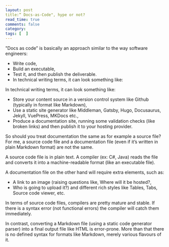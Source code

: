 ```yaml
---
layout: post
title:“ Docs-as-Code", hype or not? 
read_time: true  
comments: false
category: 
tags: [  ]
---
```


"Docs as code” is basically an approach similar to the way software engineers:

- Write code,
- Build an executable,
- Test it, and then publish the deliverable.
- In technical writing terms, it can look something like:

In technical writing terms, it can look something like:
- Store your content source in a version control system like Github (typically in format like Markdown),
- Use a static site generator like Middleman, Gatsby, Hugo, Docusaurus, Jekyll, VuePress, MKDocs etc.,
- Produce a documentation site, running some validation checks (like broken links) and then publish it to your hosting provider.

So should you treat documentation the same as for example a source file?
For me, a source code file and a documentation file (even if it’s written in plain Markdown format) are not the same.

A source code file is in plain text. A compiler (ex: C#, Java) reads the file and converts it into a machine-readable format (like an executable file).

A documentation file on the other hand will require extra elements, such as:
- A link to an image (raising questions like, Where will it be hosted?, 
- Who is going to upload it?) and different rich styles like Tables, Tabs, Source code viewer, etc.

In terms of source code files, compilers are pretty mature and stable. If there is a syntax error (not functional errors) the compiler will catch them immediately.

In contrast, converting a Markdown file (using a static code generator parser) into a final output file like HTML is error-prone. More than that there is no defined syntax for formats like Markdown, merely various flavours of it.
